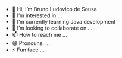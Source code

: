 - 👋 Hi, I’m Bruno Ludovico de Sousa
- 👀 I’m interested in ...
- 🌱 I’m currently learning Java development
- 💞️ I’m looking to collaborate on ...
- 📫 How to reach me ...
- 😄 Pronouns: ...
- ⚡ Fun fact: ...

<!---
bruno-ludovico/bruno-ludovico is a ✨ special ✨ repository because its `README.md` (this file) appears on your GitHub profile.
You can click the Preview link to take a look at your changes.
--->
